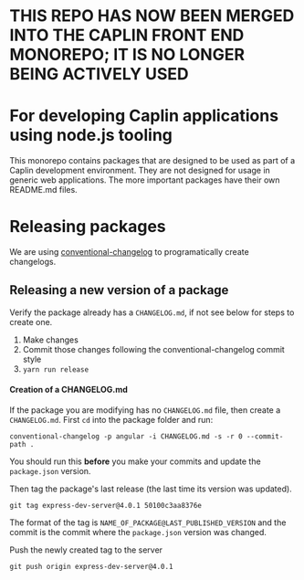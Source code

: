 # THIS REPO HAS NOW BEEN MERGED INTO THE CAPLIN FRONT END MONOREPO; IT IS NO LONGER BEING ACTIVELY USED

# For developing Caplin applications using node.js tooling

This monorepo contains packages that are designed to be used as part of
a Caplin development environment. They are not designed for usage in generic web
applications. The more important packages have their own README.md files.

# Releasing packages

We are using
[conventional-changelog](https://github.com/conventional-changelog/conventional-changelog)
to programatically create changelogs.

## Releasing a new version of a package

Verify the package already has a `CHANGELOG.md`, if not see below for steps to
create one.

1.  Make changes
2.  Commit those changes following the conventional-changelog commit style
3.  `yarn run release`

#### Creation of a CHANGELOG.md

If the package you are modifying has no `CHANGELOG.md` file, then create a
`CHANGELOG.md`. First `cd` into the package folder and run:

`conventional-changelog -p angular -i CHANGELOG.md -s -r 0 --commit-path .`

You should run this **before** you make your commits and update the
`package.json` version.

Then tag the package's last release (the last time its version was updated).

`git tag express-dev-server@4.0.1 50100c3aa8376e`

The format of the tag is `NAME_OF_PACKAGE@LAST_PUBLISHED_VERSION` and the commit
is the commit where the `package.json` version was changed.

Push the newly created tag to the server

`git push origin express-dev-server@4.0.1`
